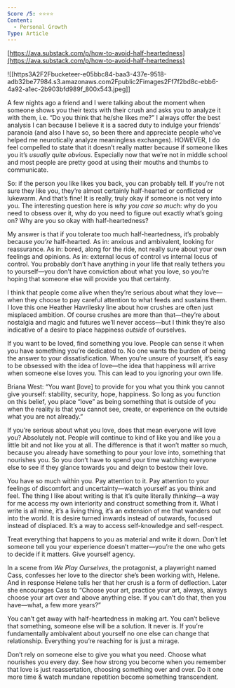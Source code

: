 ```yaml
---
Score /5: ⭐️⭐️⭐️⭐️
Content:
  - Personal Growth
Type: Article
---
```

[https://ava.substack.com/p/how-to-avoid-half-heartedness](https://ava.substack.com/p/how-to-avoid-half-heartedness)

  

![[https3A2F2Fbucketeer-e05bbc84-baa3-437e-9518-adb32be77984.s3.amazonaws.com2Fpublic2Fimages2Ff7f2bd8c-ebb6-4a92-a1ec-2b903bfd989f_800x543.jpeg]]

A few nights ago a friend and I were talking about the moment when someone shows you their texts with their crush and asks you to analyze it with them, i.e. “Do you think that he/she likes me?” I always offer the best analysis I can because I believe it is a sacred duty to indulge your friends’ paranoia (and also I have so, so been there and appreciate people who’ve helped me neurotically analyze meaningless exchanges). HOWEVER, I do feel compelled to state that it doesn’t really matter because if someone likes you it’s _usually quite obvious_. Especially now that we’re not in middle school and most people are pretty good at using their mouths and thumbs to communicate.

So: if the person you like likes you back, you can probably tell. If you’re not sure they like you, they’re almost certainly half-hearted or conflicted or lukewarm. And that’s fine! It is really, truly okay if someone is not very into you. The interesting question here is _why you care so much_: why do you need to obsess over it, why do you need to figure out exactly what’s going on? Why are you so okay with half-heartedness?

My answer is that if you tolerate too much half-heartedness, it’s probably because _you’re_ half-hearted. As in: anxious and ambivalent, looking for reassurance. As in: bored, along for the ride, not really sure about your own feelings and opinions. As in: external locus of control vs internal locus of control. You probably don’t have anything in your life that really tethers you to yourself—you don’t have conviction about what you love, so you’re hoping that someone else will provide you that certainty.

I think that people come alive when they’re serious about what they love—when they choose to pay careful attention to what feeds and sustains them. I love this one Heather Havrilesky line about how crushes are often just misplaced ambition. Of course crushes are more than that—they’re about nostalgia and magic and futures we’ll never access—but I think they’re also indicative of a desire to place happiness _outside_ of ourselves.

If you want to be loved, find something you love. People can sense it when you have something you’re dedicated to. No one wants the burden of being the answer to your dissatisfication. When you’re unsure of yourself, it’s easy to be obsessed with the idea of love—the idea that happiness will arrive when someone else loves you. This can lead to you ignoring your own life.

Briana West: “You want [love] to provide for you what you think you cannot give yourself: stability, security, hope, happiness. So long as you function on this belief, you place “love” as being something that is outside of you when the reality is that you cannot see, create, or experience on the outside what you are not already.”

If you’re serious about what you love, does that mean everyone will love you? Absolutely not. People will continue to kind of like you and like you a little bit and not like you at all. The difference is that it won’t matter so much, because you already have something to pour your love into, something that nourishes you. So you don’t have to spend your time watching everyone else to see if they glance towards you and deign to bestow their love.

You have so much within you. Pay attention to it. Pay attention to your feelings of discomfort and uncertainty—watch yourself as you think and feel. The thing I like about writing is that it’s quite literally _thinking_—a way for me access my own interiority and construct something from it. What I write is all mine, it’s a living thing, it’s an extension of me that wanders out into the world. It is desire turned inwards instead of outwards, focused instead of displaced. It’s a way to access self-knowledge and self-respect.

Treat everything that happens to you as material and write it down. Don’t let someone tell you your experience doesn’t matter—you’re the one who gets to decide if it matters. Give yourself agency.

In a scene from _We Play Ourselves_, the protagonist, a playwright named Cass, confesses her love to the director she’s been working with, Helene. And in response Helene tells her that her crush is a form of deflection. Later she encourages Cass to “Choose your art, practice your art, always, always choose your art over and above anything else. If you can’t do that, then you have—what, a few more years?”

You can’t get away with half-heartedness in making art. You can’t believe that something, someone else will be a solution. It never is. If you’re fundamentally ambivalent about yourself no one else can change that relationship. Everything you’re reaching for is just a mirage.

Don’t rely on someone else to give you what you need. Choose what nourishes you every day. See how strong you become when you remember that love is just reassertation, choosing something over and over. Do it one more time & watch mundane repetition become something transcendent.